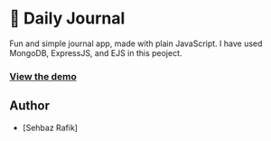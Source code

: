# 📒 Daily Journal

Fun and simple journal app, made with plain JavaScript.
I have used MongoDB, ExpressJS, and EJS in this peoject.

###  [View the demo](https://intense-dawn-77855.herokuapp.com/)


## Author

- [Sehbaz Rafik]

